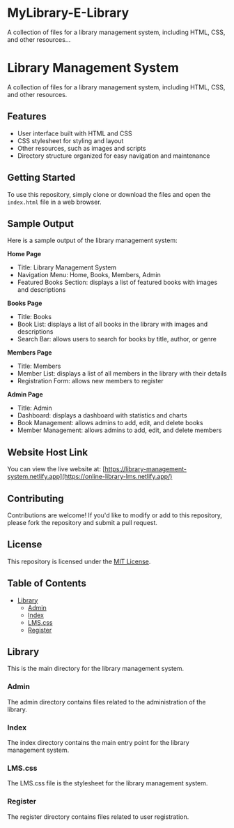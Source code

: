 # MyLibrary-E-Library
A collection of files for a library management system, including HTML, CSS, and other resources...


# Library Management System

A collection of files for a library management system, including HTML, CSS, and other resources.

## Features

* User interface built with HTML and CSS
* CSS stylesheet for styling and layout
* Other resources, such as images and scripts
* Directory structure organized for easy navigation and maintenance

## Getting Started

To use this repository, simply clone or download the files and open the `index.html` file in a web browser.

## Sample Output

Here is a sample output of the library management system:

**Home Page**

* Title: Library Management System
* Navigation Menu: Home, Books, Members, Admin
* Featured Books Section: displays a list of featured books with images and descriptions

**Books Page**

* Title: Books
* Book List: displays a list of all books in the library with images and descriptions
* Search Bar: allows users to search for books by title, author, or genre

**Members Page**

* Title: Members
* Member List: displays a list of all members in the library with their details
* Registration Form: allows new members to register

**Admin Page**

* Title: Admin
* Dashboard: displays a dashboard with statistics and charts
* Book Management: allows admins to add, edit, and delete books
* Member Management: allows admins to add, edit, and delete members

## Website Host Link

You can view the live website at: [https://library-management-system.netlify.app](https://online-library-lms.netlify.app/)

## Contributing

Contributions are welcome! If you'd like to modify or add to this repository, please fork the repository and submit a pull request.

## License

This repository is licensed under the [MIT License](https://opensource.org/licenses/MIT).

## Table of Contents

* [Library](#library)
	+ [Admin](#admin)
	+ [Index](#index)
	+ [LMS.css](#lmscss)
	+ [Register](#register)

## Library

This is the main directory for the library management system.

### Admin

The admin directory contains files related to the administration of the library.

### Index

The index directory contains the main entry point for the library management system.

### LMS.css

The LMS.css file is the stylesheet for the library management system.

### Register

The register directory contains files related to user registration.
